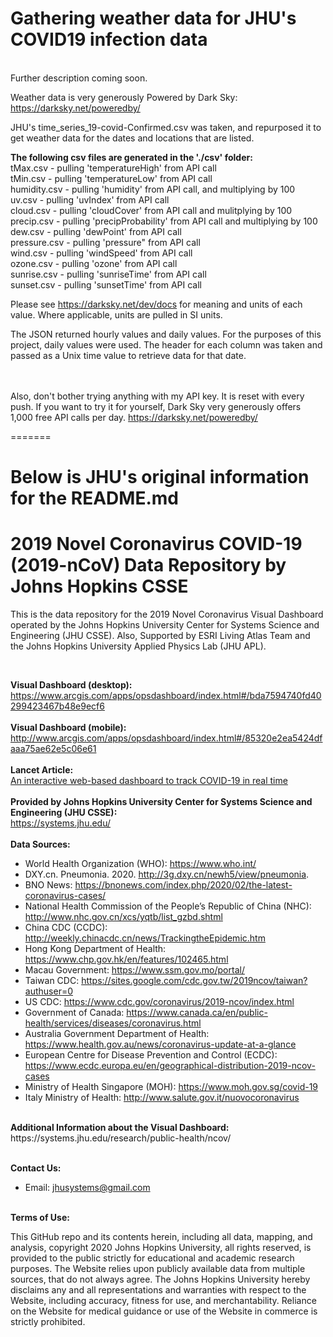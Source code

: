 # Gathering weather data for JHU's COVID19 infection data

<br>
Further description coming soon.

Weather data is very generously Powered by Dark Sky: https://darksky.net/poweredby/

JHU's time_series_19-covid-Confirmed.csv was taken, and repurposed it to get weather data for the dates and locations that are listed.

<b>The following csv files are generated in the './csv' folder:<br></b>
  tMax.csv       - pulling 'temperatureHigh' from API call<br>
  tMin.csv       - pulling 'temperatureLow' from API call<br>
  humidity.csv   - pulling 'humidity' from API call, and multiplying by 100<br>
  uv.csv         - pulling 'uvIndex' from API call<br>
  cloud.csv      - pulling 'cloudCover' from API call and mulitplying by 100<br>
  precip.csv     - pulling 'precipProbability' from API call and multiplying by 100<br>
  dew.csv        - pulling 'dewPoint' from API call<br>
  pressure.csv   - pulling 'pressure" from API call<br>
  wind.csv       - pulling 'windSpeed' from API call<br>
  ozone.csv      - pulling 'ozone' from API call<br>
  sunrise.csv    - pulling 'sunriseTime' from API call<br>
  sunset.csv     - pulling 'sunsetTime' from API call<br>
  

Please see https://darksky.net/dev/docs for meaning and units of each value. Where applicable, units are pulled in SI units.


The JSON returned hourly values and daily values. For the purposes of this project, daily values were used. The header for each column was taken and passed as a Unix time value to retrieve data for that date.<br><br><br>

Also, don't bother trying anything with my API key. It is reset with every push. If you want to try it for yourself, Dark Sky very generously offers 1,000 free API calls per day. https://darksky.net/poweredby/



=======
# Below is JHU's original information for the README.md


# 2019 Novel Coronavirus COVID-19 (2019-nCoV) Data Repository by Johns Hopkins CSSE


This is the data repository for the 2019 Novel Coronavirus Visual Dashboard operated by the Johns Hopkins University Center for Systems Science and Engineering (JHU CSSE). Also, Supported by ESRI Living Atlas Team and the Johns Hopkins University Applied Physics Lab (JHU APL).

<br>

<b>Visual Dashboard (desktop):</b><br>
https://www.arcgis.com/apps/opsdashboard/index.html#/bda7594740fd40299423467b48e9ecf6
<br><br>
<b>Visual Dashboard (mobile):</b><br>
http://www.arcgis.com/apps/opsdashboard/index.html#/85320e2ea5424dfaaa75ae62e5c06e61
<br><br>
<b>Lancet Article:</b><br>
[An interactive web-based dashboard to track COVID-19 in real time](https://doi.org/10.1016/S1473-3099(20)30120-1)
<br><br>
<b>Provided by Johns Hopkins University Center for Systems Science and Engineering (JHU CSSE):</b><br>
https://systems.jhu.edu/
<br><br>
<b>Data Sources:</b><br>
* World Health Organization (WHO): https://www.who.int/ <br>
* DXY.cn. Pneumonia. 2020. http://3g.dxy.cn/newh5/view/pneumonia.  <br>
* BNO News: https://bnonews.com/index.php/2020/02/the-latest-coronavirus-cases/  <br>
* National Health Commission of the People’s Republic of China (NHC): <br>
 http://www.nhc.gov.cn/xcs/yqtb/list_gzbd.shtml <br>
* China CDC (CCDC): http://weekly.chinacdc.cn/news/TrackingtheEpidemic.htm <br>
* Hong Kong Department of Health: https://www.chp.gov.hk/en/features/102465.html <br>
* Macau Government: https://www.ssm.gov.mo/portal/ <br>
* Taiwan CDC: https://sites.google.com/cdc.gov.tw/2019ncov/taiwan?authuser=0 <br>
* US CDC: https://www.cdc.gov/coronavirus/2019-ncov/index.html <br>
* Government of Canada: https://www.canada.ca/en/public-health/services/diseases/coronavirus.html <br>
* Australia Government Department of Health: https://www.health.gov.au/news/coronavirus-update-at-a-glance <br>
* European Centre for Disease Prevention and Control (ECDC): https://www.ecdc.europa.eu/en/geographical-distribution-2019-ncov-cases 
* Ministry of Health Singapore (MOH): https://www.moh.gov.sg/covid-19
* Italy Ministry of Health: http://www.salute.gov.it/nuovocoronavirus

<br>
<b>Additional Information about the Visual Dashboard:</b><br>
https://systems.jhu.edu/research/public-health/ncov/
<br><br>

<b>Contact Us: </b><br>
* Email: jhusystems@gmail.com
<br><br>

<b>Terms of Use:</b><br>

This GitHub repo and its contents herein, including all data, mapping, and analysis, copyright 2020 Johns Hopkins University, all rights reserved, is provided to the public strictly for educational and academic research purposes.  The Website relies upon publicly available data from multiple sources, that do not always agree. The Johns Hopkins University hereby disclaims any and all representations and warranties with respect to the Website, including accuracy, fitness for use, and merchantability.  Reliance on the Website for medical guidance or use of the Website in commerce is strictly prohibited.
